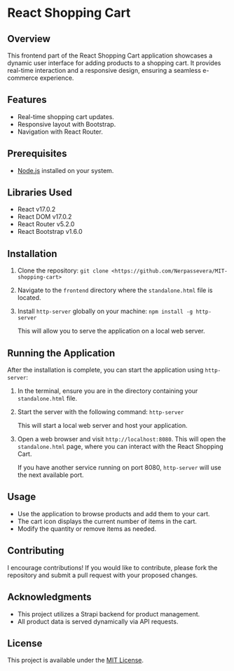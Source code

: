 # React Shopping Cart

## Overview
This frontend part of the React Shopping Cart application showcases a dynamic user interface for adding products to a shopping cart. It provides real-time interaction and a responsive design, ensuring a seamless e-commerce experience.

## Features
- Real-time shopping cart updates.
- Responsive layout with Bootstrap.
- Navigation with React Router.

## Prerequisites
- [Node.js](https://nodejs.org/en/) installed on your system.

## Libraries Used
- React v17.0.2
- React DOM v17.0.2
- React Router v5.2.0
- React Bootstrap v1.6.0

## Installation

1. Clone the repository:
```git clone <https://github.com/Nerpassevera/MIT-shopping-cart>```

2. Navigate to the `frontend` directory where the `standalone.html` file is located.

3. Install `http-server` globally on your machine:
```npm install -g http-server```

    This will allow you to serve the application on a local web server.

## Running the Application

After the installation is complete, you can start the application using `http-server`:

1. In the terminal, ensure you are in the directory containing your `standalone.html` file.

2. Start the server with the following command:
```http-server```

    This will start a local web server and host your application.

3. Open a web browser and visit `http://localhost:8080`. This will open the `standalone.html` page, where you can interact with the React Shopping Cart.

    If you have another service running on port 8080, `http-server` will use the next available port.

## Usage

- Use the application to browse products and add them to your cart.
- The cart icon displays the current number of items in the cart.
- Modify the quantity or remove items as needed.

## Contributing

I encourage contributions! If you would like to contribute, please fork the repository and submit a pull request with your proposed changes.

## Acknowledgments

- This project utilizes a Strapi backend for product management.
- All product data is served dynamically via API requests.

## License

This project is available under the [MIT License](LICENSE).